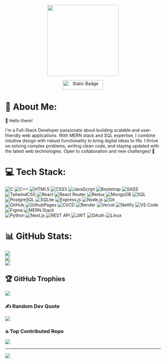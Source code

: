 <div  align="center" >

<p>
 <img height="230" src="https://github.com/SonuK-Mehta/Sonuk-Mehta/assets/131943134/8da3138e-5834-4aec-8ca8-3b571c52dc88" > 
</p>
<p><a href="mailto:sonumehta0983@gmail.com"><img width="130" height="30" width="130" height="30" alt="Static Badge" src="https://img.shields.io/badge/%F0%9F%8C%90_Contact_Me-%231864ab?style=for-the-badge">

</a></p>
</div>

# 💫 About Me:
👋 Hello there!

I'm a Full-Stack Developer passionate about building scalable and user-friendly web applications. With MERN stack and SQL expertise, I combine intuitive design with robust functionality to bring digital ideas to life. I thrive on solving complex problems, writing clean code, and staying updated with the latest web technologies. Open to collaboration and new challenges! 🚀


# 💻 Tech Stack:
![C](https://img.shields.io/badge/c-%2300599C.svg?style=for-the-badge&logo=c&logoColor=white) ![C++](https://img.shields.io/badge/c++-%2300599C.svg?style=for-the-badge&logo=c%2B%2B&logoColor=white) ![HTML5](https://img.shields.io/badge/html5-%23E34F26.svg?style=for-the-badge&logo=html5&logoColor=white) ![CSS3](https://img.shields.io/badge/css3-%231572B6.svg?style=for-the-badge&logo=css3&logoColor=white) ![JavaScript](https://img.shields.io/badge/javascript-%23323330.svg?style=for-the-badge&logo=javascript&logoColor=%23F7DF1E) ![Bootstrap](https://img.shields.io/badge/bootstrap-%238511FA.svg?style=for-the-badge&logo=bootstrap&logoColor=white) ![SASS](https://img.shields.io/badge/SASS-hotpink.svg?style=for-the-badge&logo=SASS&logoColor=white) ![TailwindCSS](https://img.shields.io/badge/tailwindcss-%2338B2AC.svg?style=for-the-badge&logo=tailwind-css&logoColor=white) ![React](https://img.shields.io/badge/react-%2320232a.svg?style=for-the-badge&logo=react&logoColor=%2361DAFB) ![React Router](https://img.shields.io/badge/React_Router-CA4245?style=for-the-badge&logo=react-router&logoColor=white) ![Redux](https://img.shields.io/badge/redux-%23593d88.svg?style=for-the-badge&logo=redux&logoColor=white) 
![MongoDB](https://img.shields.io/badge/MongoDB-%2347A248.svg?style=for-the-badge&logo=mongodb&logoColor=white) ![SQL](https://img.shields.io/badge/SQL-%230066B8.svg?style=for-the-badge&logo=database&logoColor=white) ![PostgreSQL](https://img.shields.io/badge/PostgreSQL-%23336791.svg?style=for-the-badge&logo=postgresql&logoColor=white) ![SQLite](https://img.shields.io/badge/SQLite-%23003B57.svg?style=for-the-badge&logo=sqlite&logoColor=white) ![Express.js](https://img.shields.io/badge/Express.js-%23000000.svg?style=for-the-badge&logo=express&logoColor=white) ![Node.js](https://img.shields.io/badge/Node.js-%23339933.svg?style=for-the-badge&logo=node.js&logoColor=white) ![Git](https://img.shields.io/badge/Git-%23F05033.svg?style=for-the-badge&logo=git&logoColor=white)  
![GitHub](https://img.shields.io/badge/GitHub-%23181717.svg?style=for-the-badge&logo=github&logoColor=white) ![GithubPages](https://img.shields.io/badge/github%20pages-121013?style=for-the-badge&logo=github&logoColor=white) ![CI/CD](https://img.shields.io/badge/CI%2FCD-%23008CDB.svg?style=for-the-badge&logo=githubactions&logoColor=white) ![Render](https://img.shields.io/badge/Render-%230046F7.svg?style=for-the-badge&logo=render&logoColor=white) ![Vercel](https://img.shields.io/badge/Vercel-%23000000.svg?style=for-the-badge&logo=vercel&logoColor=white) ![Netlify](https://img.shields.io/badge/netlify-%23000000.svg?style=for-the-badge&logo=netlify&logoColor=#00C7B7) ![VS Code](https://img.shields.io/badge/VS%20Code-%23007ACC.svg?style=for-the-badge&logo=visual-studio-code&logoColor=white)  ![Figma](https://img.shields.io/badge/figma-%23F24E1E.svg?style=for-the-badge&logo=figma&logoColor=white) ![MERN Stack](https://img.shields.io/badge/MERN-%23323330.svg?style=for-the-badge&logo=mongodb&logoColor=white)  
![Python](https://img.shields.io/badge/Python-%233776AB.svg?style=for-the-badge&logo=python&logoColor=white) ![Next.js](https://img.shields.io/badge/Next.js-%23000000.svg?style=for-the-badge&logo=next.js&logoColor=white) ![REST API](https://img.shields.io/badge/REST%20API-%230000FF.svg?style=for-the-badge&logo=postman&logoColor=white) ![JWT](https://img.shields.io/badge/JWT-%23000000.svg?style=for-the-badge&logo=jsonwebtokens&logoColor=white) ![OAuth](https://img.shields.io/badge/OAuth-%23FF9900.svg?style=for-the-badge&logo=auth0&logoColor=white) ![Linux](https://img.shields.io/badge/Linux-%23FCC624.svg?style=for-the-badge&logo=linux&logoColor=black)  


# 📊 GitHub Stats:
![](https://github-readme-stats.vercel.app/api?username=sonuk-mehta&theme=radical&hide_border=false&include_all_commits=false&count_private=true)<br/>
![](https://github-readme-streak-stats.herokuapp.com/?user=sonuk-mehta&theme=radical&hide_border=false)<br/>
![](https://github-readme-stats.vercel.app/api/top-langs/?username=sonuk-mehta&theme=radical&hide_border=false&include_all_commits=false&count_private=true&layout=compact)

## 🏆 GitHub Trophies
![](https://github-profile-trophy.vercel.app/?username=sonuk-mehta&theme=radical&no-frame=false&no-bg=false&margin-w=4)

### ✍️ Random Dev Quote
![](https://quotes-github-readme.vercel.app/api?type=horizontal&theme=radical)

### 🔝 Top Contributed Repo
![](https://github-contributor-stats.vercel.app/api?username=sonuk-mehta&limit=5&theme=dark&combine_all_yearly_contributions=true)

---
[![](https://visitcount.itsvg.in/api?id=sonuk-mehta&icon=0&color=0)](https://visitcount.itsvg.in)

<!-- Proudly created with GPRM ( https://gprm.itsvg.in ) -->
